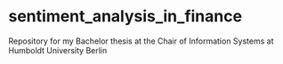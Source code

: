 # sentiment_analysis_in_finance
Repository for my Bachelor thesis at the Chair of Information Systems at Humboldt University Berlin
